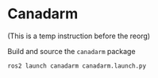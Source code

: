 # Canadarm


(This is a temp instruction before the reorg)

Build and source the ```canadarm``` package

```
ros2 launch canadarm canadarm.launch.py
```